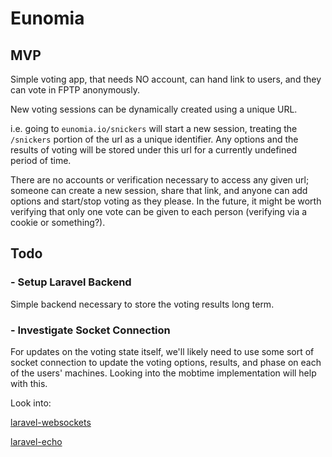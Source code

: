 # Eunomia

## MVP
Simple voting app, that needs NO account, can hand link to users, and they
can vote in FPTP anonymously. 

New voting sessions can be dynamically created using a unique URL.

i.e. going to `eunomia.io/snickers` will start a new session, treating the
`/snickers` portion of the url as a unique identifier. Any options and the
results of voting will be stored under this url for a currently undefined
period of time.

There are no accounts or verification necessary to access any given url; 
someone can create a new session, share that link, and anyone can add options
and start/stop voting as they please. In the future, it might be worth
verifying that only one vote can be given to each person (verifying via a
cookie or something?).

## Todo

### - Setup Laravel Backend

Simple backend necessary to store the voting results long term.

### - Investigate Socket Connection

For updates on the voting state itself, we'll likely need to use some sort of
socket connection to update the voting options, results, and phase on each of
the users' machines. Looking into the mobtime implementation will help with this.

Look into:

[laravel-websockets](https://freek.dev/1228-introducing-laravel-websockets-an-easy-to-use-websocket-server-implemented-in-php)

[laravel-echo](https://www.npmjs.com/package/laravel-echo)